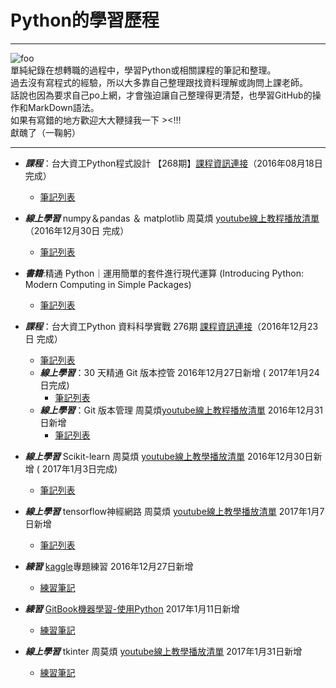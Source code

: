 # Python的學習歷程
---
![foo](https://dl.dropboxusercontent.com/u/23064459/python/python-logo.png)  
單純紀錄在想轉職的過程中，學習Python或相關課程的筆記和整理。  
過去沒有寫程式的經驗，所以大多靠自己整理跟找資料理解或詢問上課老師。  
話說也因為要求自己po上網，才會強迫讓自己整理得更清楚，也學習GitHub的操作和MarkDown語法。  
如果有寫錯的地方歡迎大大鞭撻我一下 ><!!!  
獻醜了（一鞠躬）  

---
* ***課程***：台大資工Python程式設計 【268期】[課程資訊連接](https://www.csie.ntu.edu.tw/train/?page=course_info.html&courseid=1708)（2016年08月18日完成） 
	* [筆記列表]()
* ***線上學習*** numpy＆pandas ＆ matplotlib 周莫煩 [youtube線上教程播放清單](https://www.youtube.com/user/MorvanZhou/playlists?sort=dd&view=50&shelf_id=18)（2016年12月30日 完成）  
    * [筆記列表](http://ppt.cc/CGE6F)  
  
* ***書籍***:精通 Python｜運用簡單的套件進行現代運算 (Introducing Python: Modern Computing in Simple Packages)  
	* [筆記列表]()

* ***課程***：台大資工Python 資料科學實戰 276期 [課程資訊連接](https://www.csie.ntu.edu.tw/train/?page=course_info.html&courseid=1698)（2016年12月23日 完成） 
	* [筆記列表](http://ppt.cc/rQseb)
	* ***線上學習***：30 天精通 Git 版本控管 2016年12月27日新增 ( 2017年1月24日完成)  
		* [筆記列表](http://ppt.cc/OrDcs)
	* ***線上學習***：Git 版本管理 周莫煩[youtube線上教程播放清單]() 2016年12月31日新增  
		* [筆記列表](http://ppt.cc/zy4kv)
	
* ***線上學習*** Scikit-learn 周莫煩 [youtube線上教學播放清單](https://www.youtube.com/playlist?list=PLXO45tsB95cI7ZleLM5i3XXhhe9YmVrRO)  2016年12月30日新增 ( 2017年1月3日完成)  
    * [筆記列表](http://ppt.cc/5a5dV)
* ***線上學習*** tensorflow神經網路 周莫煩 [youtube線上教學播放清單]() 2017年1月7日新增  
	* [筆記列表](http://ppt.cc/4erMF)

* ***練習*** [kaggle](https://www.kaggle.com/competitions)專題練習 2016年12月27日新增
	* [練習筆記](http://ppt.cc/YFBrW) 
* ***練習*** [GitBook機器學習-使用Python](https://machine-learning-python.kspax.io/) 2017年1月11日新增
	* [練習筆記](http://ppt.cc/c9aRW)
* ***線上學習*** tkinter 周莫煩 [youtube線上教學播放清單](https://www.youtube.com/playlist?list=PLXO45tsB95cJU56K4EtkG0YNGBZCuDwAH)  2017年1月31日新增  
	* [練習筆記]()